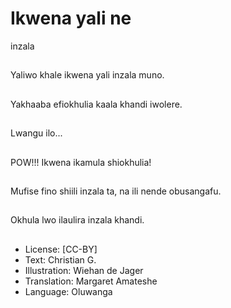 # Ikwena yali ne
inzala

##
Yaliwo khale ikwena yali
inzala muno.


##
Yakhaaba efiokhulia
kaala khandi iwolere.


##
Lwangu ilo...


##
POW!!!
Ikwena ikamula
shiokhulia!


##
Mufise fino shiili inzala
ta, na ili nende
obusangafu.


##
Okhula lwo ilaulira
inzala khandi.


##
* License: [CC-BY]
* Text: Christian G.
* Illustration: Wiehan de Jager
* Translation: Margaret Amateshe
* Language: Oluwanga

